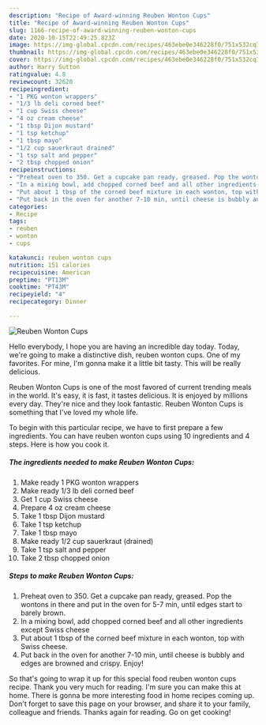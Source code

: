 ```yaml
---
description: "Recipe of Award-winning Reuben Wonton Cups"
title: "Recipe of Award-winning Reuben Wonton Cups"
slug: 1166-recipe-of-award-winning-reuben-wonton-cups
date: 2020-10-15T22:49:25.823Z
image: https://img-global.cpcdn.com/recipes/463ebe0e346228f0/751x532cq70/reuben-wonton-cups-recipe-main-photo.jpg
thumbnail: https://img-global.cpcdn.com/recipes/463ebe0e346228f0/751x532cq70/reuben-wonton-cups-recipe-main-photo.jpg
cover: https://img-global.cpcdn.com/recipes/463ebe0e346228f0/751x532cq70/reuben-wonton-cups-recipe-main-photo.jpg
author: Harry Sutton
ratingvalue: 4.8
reviewcount: 32620
recipeingredient:
- "1 PKG wonton wrappers"
- "1/3 lb deli corned beef"
- "1 cup Swiss cheese"
- "4 oz cream cheese"
- "1 tbsp Dijon mustard"
- "1 tsp ketchup"
- "1 tbsp mayo"
- "1/2 cup sauerkraut drained"
- "1 tsp salt and pepper"
- "2 tbsp chopped onion"
recipeinstructions:
- "Preheat oven to 350. Get a cupcake pan ready, greased. Pop the wontons in there and put in the oven for 5-7 min, until edges start to barely brown."
- "In a mixing bowl, add chopped corned beef and all other ingredients except Swiss cheese"
- "Put about 1 tbsp of the corned beef mixture in each wonton, top with Swiss cheese."
- "Put back in the oven for another 7-10 min, until cheese is bubbly and edges are browned and crispy. Enjoy!"
categories:
- Recipe
tags:
- reuben
- wonton
- cups

katakunci: reuben wonton cups 
nutrition: 151 calories
recipecuisine: American
preptime: "PT13M"
cooktime: "PT43M"
recipeyield: "4"
recipecategory: Dinner

---
```



![Reuben Wonton Cups](https://img-global.cpcdn.com/recipes/463ebe0e346228f0/751x532cq70/reuben-wonton-cups-recipe-main-photo.jpg)

Hello everybody, I hope you are having an incredible day today. Today, we're going to make a distinctive dish, reuben wonton cups. One of my favorites. For mine, I'm gonna make it a little bit tasty. This will be really delicious.



Reuben Wonton Cups is one of the most favored of current trending meals in the world. It's easy, it is fast, it tastes delicious. It is enjoyed by millions every day. They're nice and they look fantastic. Reuben Wonton Cups is something that I've loved my whole life.


To begin with this particular recipe, we have to first prepare a few ingredients. You can have reuben wonton cups using 10 ingredients and 4 steps. Here is how you cook it.

<!--inarticleads1-->

##### The ingredients needed to make Reuben Wonton Cups:

1. Make ready 1 PKG wonton wrappers
1. Make ready 1/3 lb deli corned beef
1. Get 1 cup Swiss cheese
1. Prepare 4 oz cream cheese
1. Take 1 tbsp Dijon mustard
1. Take 1 tsp ketchup
1. Take 1 tbsp mayo
1. Make ready 1/2 cup sauerkraut (drained)
1. Take 1 tsp salt and pepper
1. Take 2 tbsp chopped onion




<!--inarticleads2-->

##### Steps to make Reuben Wonton Cups:

1. Preheat oven to 350. Get a cupcake pan ready, greased. Pop the wontons in there and put in the oven for 5-7 min, until edges start to barely brown.
1. In a mixing bowl, add chopped corned beef and all other ingredients except Swiss cheese
1. Put about 1 tbsp of the corned beef mixture in each wonton, top with Swiss cheese.
1. Put back in the oven for another 7-10 min, until cheese is bubbly and edges are browned and crispy. Enjoy!




So that's going to wrap it up for this special food reuben wonton cups recipe. Thank you very much for reading. I'm sure you can make this at home. There is gonna be more interesting food in home recipes coming up. Don't forget to save this page on your browser, and share it to your family, colleague and friends. Thanks again for reading. Go on get cooking!
